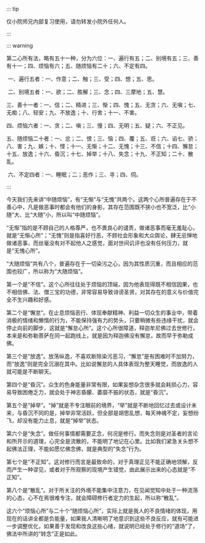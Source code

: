 ::: tip

仅小院师兄内部复习使用，请勿转发小院外任何人。

:::

::: warning

第二心所有法，略有五十一种，分为六位：一、遍行有五；二、别境有五；三、善有十一；四、烦恼有六；五、随烦恼有二十；六、不定有四。

​         一、遍行五者：一、作意；二、触；三、受；四、想；五、思。

​         二、别境五者：一、欲；二、胜解；三、念；四、三摩地；五、慧。

​         三、善十一者：一、信；二、精进；三、惭；四、愧；五、无贪；六、无嗔；七、无痴；八、轻安；九、不放逸；十、行舍；十一、不害。

​         四、烦恼六者：一、贪；二、嗔；三、慢；四、无明；五、疑；六、不正见。

​         五、随烦恼二十者：一、忿；二、恨；三、恼；四、覆；五、诳；六、谄七、骄；八、害；九、嫉；十、悭；十一、无惭；十二、无愧；十三、不信；十四、懈怠；十五、放逸；十六、昏沉；十七、掉举；十八、失念；十九、不正知；二十、散乱。

​         六、不定四者：一、睡眠；二；恶作；三、寻；四、伺。

:::

​         今天我们先来讲“中随烦恼”，有“无惭”与“无愧”共两个。这两个心所普遍存在于不善心中，凡是做恶事时都会有他们的身影，其存在范围既不狭小也不宽泛，比“小随”大、比“大随”小，所以叫“中随烦恼”。

​          “无惭”指的是不顾自己的人格尊严，也不畏良心的谴责，做诸恶事而毫无羞耻心，就是“无惭心所”；“无愧”则是指喜好行恶，不顾社会形象和大众舆论，肆无忌惮地做诸恶事，而丝毫没有对不起他人之感觉，面对世间讥评也没有任何压力，就是“无愧心所”。

​          “大随烦恼”共有八个，普遍存在于一切染污之心，因为其性质沉重，而且相应的范围也较广，所以称为“大随烦恼”。

​         第一个是“不信”。这个心所往往处于烦恼的顶端，因为他表现得既不相信因果，也不相信佛、法、僧三宝的功德，非常容易导致诽谤圣贤，对其存在的意义与价值完全不生兴趣和好感。

​         第二个是“懈怠”。在止息烦恼恶行、体现奉献精神、利益一切众生的事业中，带着消极的情绪和懒惰的行为，不能保持强有力的势头，只要稍微有些违缘干扰，就会停止向前的脚步，这就是“懈怠心所”。这个心所很障道，释迦牟尼佛过去世修行，本来是和弥勒菩萨在同一起跑线上，就是因为释迦佛没有懈怠，故而早于弥勒成佛。         

​         第三个是“放逸”。放荡纵逸，不喜欢断除染污恶习，“懈怠”是有困难时不加努力，而“放逸”则是完全沉溺在其中。比如说懈怠的人具体表现为整天睡觉，而放逸的人就可能是不断聊天。

​         第四个是“昏沉”。众生的色身能量非常有限，如果妄想杂念很多就会耗损心力，容易导致困倦乏力，就会处于神志昏朦、萎靡不振的状态，就是“昏沉”。

​         第五个是“掉举”。“掉”就是不专注眼前的境界，“举”就是不断地回忆过去或设计未来，与昏沉不同的是，掉举非常活跃，但全部是胡思乱想，每天神魂不定，妄想纷飞，却没有能力止息，就是“掉举”状态。

​         第六个是“失念”。做任何事情都需要正念，何况是修行。而失念则是对圣者的言论和所开示的道理，心完全是流散的，不能明了地记在心里。比如我们紧急关头想不起佛法正理，不能如愿忆佛念佛，就是典型的“失念”行为。

​         第七个是“不正知”。这对修行而言是最致命的，对于真理正见不能正确地领解，反而产生一种谬见，或者对于所观察的现境产生错觉，由此展示出来的心态就是“不正知”。

​         第八个是“散乱”。对于所关注的外境不能集中注意力，在见闻觉知中处于一种流荡的心态，心不在焉很难专注，就会障碍修行者定力的生起，所以称“散乱”。

​          这六个“烦恼心所”与二十个“随烦恼心所”，实际上就是我人的不良情绪的体现，用现在的话讲全都是负能量，如果我人清晰明了地意识到这些不良反应，就有可能进一步调整优化，如果善于发现和改良这些心绪，就说明已经处于修行的“道场”了，佛法中所讲的“转念”正是如此。
